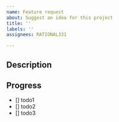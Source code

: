 ```yaml
---
name: Feature request
about: Suggest an idea for this project
title: ''
labels: ''
assignees: RATIONAL331

---
```


## Description
>
## Progress
- [] todo1
- [] todo2
- [] todo3
